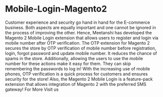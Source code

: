 # Mobile-Login-Magento2
Customer experience and security go hand in hand for the E-commerce business. Both aspects are equally important and one cannot be ignored in the process of improving the other. Hence, Meetanshi has developed the Magento 2 Mobile Login extension that allows users to register and login via mobile number after OTP verification. The OTP extension for Magento 2 secures the store by OTP verification of mobile number before registration, login, forgot password and update mobile number. It reduces the chance of spams in the store.  Additionally, allowing the users to use the mobile number for these actions make it easy for them. They can skip remembering the passwords to log in! With the increasing use of mobile phones, OTP verification is a quick process for customers and ensures security for the store! Also, the Magento 2 Mobile Login is a feature-pack extension that allows integration of Magento 2 with the preferred SMS gateway!  For More Visit us 
